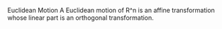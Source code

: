 Euclidean Motion
A Euclidean motion of R^n is an affine transformation whose linear part is an orthogonal transformation.